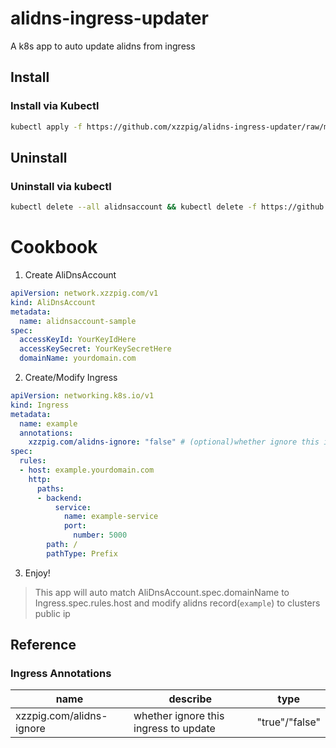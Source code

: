 # alidns-ingress-updater
A k8s app to auto update alidns from ingress

## Install

### Install via Kubectl
```bash
kubectl apply -f https://github.com/xzzpig/alidns-ingress-updater/raw/main/deploy/bundle.yaml
```

## Uninstall

### Uninstall via kubectl
```bash
kubectl delete --all alidnsaccount && kubectl delete -f https://github.com/xzzpig/alidns-ingress-updater/raw/main/deploy/bundle.yaml  
```

# Cookbook
1. Create AliDnsAccount
```yaml
apiVersion: network.xzzpig.com/v1
kind: AliDnsAccount
metadata:
  name: alidnsaccount-sample
spec:
  accessKeyId: YourKeyIdHere
  accessKeySecret: YourKeySecretHere
  domainName: yourdomain.com
```

2. Create/Modify Ingress
```yaml
apiVersion: networking.k8s.io/v1
kind: Ingress
metadata:
  name: example
  annotations:
    xzzpig.com/alidns-ignore: "false" # (optional)whether ignore this ingress to update
spec:
  rules:
  - host: example.yourdomain.com
    http:
      paths:
      - backend:
          service:
            name: example-service
            port:
              number: 5000
        path: /
        pathType: Prefix
```
3. Enjoy!
> This app will auto match AliDnsAccount.spec.domainName to Ingress.spec.rules.host and modify alidns record(`example`) to clusters public ip

## Reference
### Ingress Annotations
| name | describe | type |
| ---- | -------- | ---- |
| xzzpig.com/alidns-ignore | whether ignore this ingress to update | "true"/"false" |